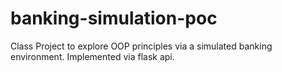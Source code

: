# banking-simulation-poc
Class Project to explore OOP principles via a simulated banking environment. Implemented via flask api.
